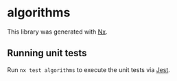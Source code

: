 # algorithms

This library was generated with [Nx](https://nx.dev).

## Running unit tests

Run `nx test algorithms` to execute the unit tests via [Jest](https://jestjs.io).
